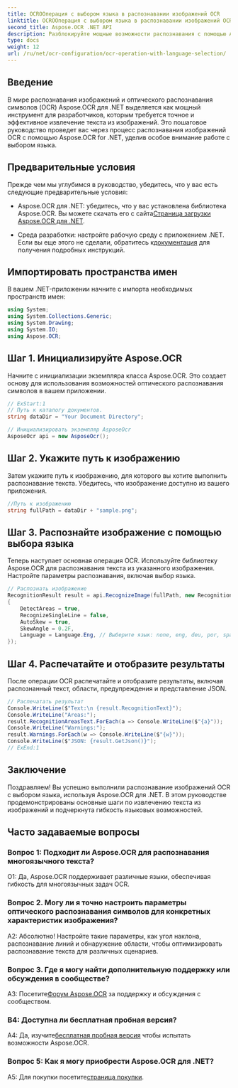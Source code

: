 ```yaml
---
title: OCROОперация с выбором языка в распознавании изображений OCR
linktitle: OCROОперация с выбором языка в распознавании изображений OCR
second_title: Aspose.OCR .NET API
description: Разблокируйте мощные возможности распознавания с помощью Aspose.OCR для .NET. Легко извлекайте текст из изображений.
type: docs
weight: 12
url: /ru/net/ocr-configuration/ocr-operation-with-language-selection/
---
```

## Введение

В мире распознавания изображений и оптического распознавания символов (OCR) Aspose.OCR для .NET выделяется как мощный инструмент для разработчиков, которым требуется точное и эффективное извлечение текста из изображений. Это пошаговое руководство проведет вас через процесс распознавания изображений OCR с помощью Aspose.OCR for .NET, уделив особое внимание работе с выбором языка.

## Предварительные условия

Прежде чем мы углубимся в руководство, убедитесь, что у вас есть следующие предварительные условия:

-  Aspose.OCR для .NET: убедитесь, что у вас установлена библиотека Aspose.OCR. Вы можете скачать его с сайта[Страница загрузки Aspose.OCR для .NET](https://releases.aspose.com/ocr/net/).

- Среда разработки: настройте рабочую среду с приложением .NET. Если вы еще этого не сделали, обратитесь к[документация](https://reference.aspose.com/ocr/net/) для получения подробных инструкций.

## Импортировать пространства имен

В вашем .NET-приложении начните с импорта необходимых пространств имен:

```csharp
using System;
using System.Collections.Generic;
using System.Drawing;
using System.IO;
using Aspose.OCR;
```

## Шаг 1. Инициализируйте Aspose.OCR

Начните с инициализации экземпляра класса Aspose.OCR. Это создает основу для использования возможностей оптического распознавания символов в вашем приложении.

```csharp
// ExStart:1
// Путь к каталогу документов.
string dataDir = "Your Document Directory";

// Инициализировать экземпляр AsposeOcr
AsposeOcr api = new AsposeOcr();
```

## Шаг 2. Укажите путь к изображению

Затем укажите путь к изображению, для которого вы хотите выполнить распознавание текста. Убедитесь, что изображение доступно из вашего приложения.

```csharp
//Путь к изображению
string fullPath = dataDir + "sample.png";
```

## Шаг 3. Распознайте изображение с помощью выбора языка

Теперь наступает основная операция OCR. Используйте библиотеку Aspose.OCR для распознавания текста из указанного изображения. Настройте параметры распознавания, включая выбор языка.

```csharp
// Распознать изображение
RecognitionResult result = api.RecognizeImage(fullPath, new RecognitionSettings
{
    DetectAreas = true,
    RecognizeSingleLine = false,
    AutoSkew = true,
    SkewAngle = 0.2F,
    Language = Language.Eng, // Выберите язык: none, eng, deu, por, spa, fra, ita, cze, dan, Dum, est, fin, lav,lit, nor, pol, rum, srp_hrv, slk, slv, swe, chi
});
```

## Шаг 4. Распечатайте и отобразите результаты

После операции OCR распечатайте и отобразите результаты, включая распознанный текст, области, предупреждения и представление JSON.

```csharp
// Распечатать результат
Console.WriteLine($"Text:\n {result.RecognitionText}");
Console.WriteLine("Areas:");
result.RecognitionAreasText.ForEach(a => Console.WriteLine($"{a}"));
Console.WriteLine("Warnings:");
result.Warnings.ForEach(w => Console.WriteLine($"{w}"));
Console.WriteLine($"JSON: {result.GetJson()}");
// ExEnd:1
```

## Заключение

Поздравляем! Вы успешно выполнили распознавание изображений OCR с выбором языка, используя Aspose.OCR для .NET. В этом руководстве продемонстрированы основные шаги по извлечению текста из изображений и подчеркнута гибкость языковых возможностей.

## Часто задаваемые вопросы

### Вопрос 1: Подходит ли Aspose.OCR для распознавания многоязычного текста?

О1: Да, Aspose.OCR поддерживает различные языки, обеспечивая гибкость для многоязычных задач OCR.

### Вопрос 2. Могу ли я точно настроить параметры оптического распознавания символов для конкретных характеристик изображения?

А2: Абсолютно! Настройте такие параметры, как угол наклона, распознавание линий и обнаружение области, чтобы оптимизировать распознавание текста для различных сценариев.

### Вопрос 3. Где я могу найти дополнительную поддержку или обсуждения в сообществе?

 A3: Посетите[Форум Aspose.OCR](https://forum.aspose.com/c/ocr/16) за поддержку и обсуждения с сообществом.

### В4: Доступна ли бесплатная пробная версия?

 A4: Да, изучите[бесплатная пробная версия](https://releases.aspose.com/) чтобы испытать возможности Aspose.OCR.

### Вопрос 5: Как я могу приобрести Aspose.OCR для .NET?

 A5: Для покупки посетите[страница покупки](https://purchase.aspose.com/buy).
